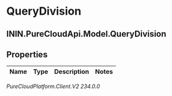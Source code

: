 # QueryDivision

## ININ.PureCloudApi.Model.QueryDivision

## Properties

|Name | Type | Description | Notes|
|------------ | ------------- | ------------- | -------------|



_PureCloudPlatform.Client.V2 234.0.0_
